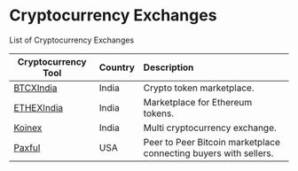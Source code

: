 # Cryptocurrency Exchanges

List of Cryptocurrency Exchanges

| Cryptocurrency Tool	| Country |     Description     	|
|----------	|:------	|:------	|
|<a href="https://btcxindia.com/" target="_blank" >BTCXIndia</a>|India|Crypto token marketplace.|
|<a href="https://ethexindia.com/" target="_blank" >ETHEXIndia</a>|India|Marketplace for Ethereum tokens.|
|<a href="https://koinex.in/" target="_blank" >Koinex</a>|India|Multi cryptocurrency exchange.|
|<a href="https://paxful.com/" target="_blank" >Paxful</a>|USA|Peer to Peer Bitcoin marketplace connecting buyers with sellers.|
